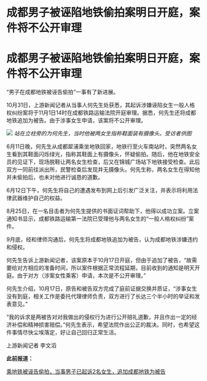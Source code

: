 # 成都男子被诬陷地铁偷拍案明日开庭，案件将不公开审理

# 成都男子被诬陷地铁偷拍案明日开庭，案件将不公开审理

“男子在成都地铁被诬告偷拍”一事有了新进展。

10月31日，上游新闻记者从当事人何先生处获悉，其起诉涉嫌诬陷女生一般人格权纠纷案将于11月1日14时在成都铁路运输法院开庭审理。据悉，何先生还将成都地铁追加为被告。由于涉事女生申请，该案将不公开审理。

![](https://inews.gtimg.com/om_bt/Oqe2xix3z3GChgn6Y9-y8gdCRyCHU8MuDhaIzFIp35GgIAA/1000)
_站在立柱旁的为何先生，当时他被两女生指称鞋面装有摄像头。受访者供图_

6月11日晚，何先生从成都犀浦乘坐地铁回家，地铁行至火车南站时，突然两名女生看到其鞋面闪烁绿光，指称其鞋面上有摄像头，怀疑偷拍。随后，他在地铁安全员的见证下，现场脱鞋让两名女生检查，后又在锦城广场站下地铁接受检查。此后双方一同前往派出所，民警检查后发现并无摄像头。何先生称，两名女生在得知他并未偷拍后，也未对他进行诚恳的道歉。

6月12日下午，何先生将自己的遭遇发布到网上后引发广泛关注，并表示将利用法律武器维护自己的权益。

8月25日，在一名目击者为何先生提供的书面证词帮助下，他得以成功立案。立案通知书显示，成都铁路运输第一法院已受理他与两名女生的“一般人格权纠纷”案件。

9月底，经和律师沟通后，何先生将成都地铁追加为被告，认为成都地铁涉嫌违约和侵权。

何先生告诉上游新闻记者，该案原本于10月17日开庭，但由于追加了被告，“故需要给对方相应的准备时间，所以案件根据正常流程延期，目前收到的通知是明天开庭。由于对方（涉案女性乘客）申请，本次是不公开审理。”

何先生介绍，10月17日，原告和被告双方完成了庭前证据交换并质证，“涉事女生没有到庭，相关工作是委托代理律师负责，双方进行了长达三个半小时的举证和发表意见。”

“我的诉求是两被告对对我做出的侵权行为进行公开赔礼道歉，并且作出一定的经济补偿和精神损害赔偿。”何先生表示，希望法院作出公正的裁决。同时，也希望这件事情尽快尘埃落定，好让自己回归正常生活。

上游新闻记者 李文滔

**此前报道：**

[乘地铁被诬告偷拍，当事男子已起诉2名女生，追加成都地铁为被告 ](https://new.qq.com/rain/a/20230927A08U3S00)


